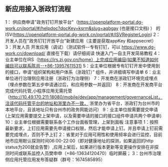 ## 新应用接入浙政钉流程

1： 供应商申请"政务钉钉开放平台"（https://openplatform-portal.dg-work.cn/portal/#/helpdoc?docKey=ksrm&slug=aqbgay (也是接口文档) ） 的ISV(https://openplatform-portal.dg-work.cn/portal/#/ISVRegisterLogin)
2：开发人员在"政务钉钉开放平台"新建应用（主要是获取appKey 和appsecret）
3：开发人员 开发应用（调试）（测试软件--专有钉钉，可以  https://www.dg-work.cn/download/  直接在下载）请仔细阅读 快速入门—自主开发简易教程
4：业主单位在IRS（https://irs.zj.gov.cn/home）上完成应用编目(如果不知道如何编目可以联系陈肖--+86-13957611531)
5：业主单位根据专有钉钉开发中使用到的接口，申请”组织架构和用户体系（浙政钉）” 组件，并详细填写申请单
6：业主单位进行治理侧应用注册（浙政钉为治理侧）
7：开发商在浙政钉环境完成埋点（埋点参数在第五步申请通过后，和应用参数一并返回）
8：开发商在开发商平台完成代码托管,小程序应用无需托管（http://10.49.170.211:18080/mobile/dev/app/management/governanceList，注该代码托管平台的地址和浙里办不一致， 浙里办为省平台，浙政钉为台州市的本地平台，且该地址只有台州市的政务网能访问）
9：业主单位按需要提交申请(上架应用需要提交上架申请，以及需要申请的接口的接口组件申请共两个申请单)
10：业主单位根据需要联系各个工作台面板管理，上架到面板
注意事项
1：按照最新要求，上钉应用需要先申请接口权限，然后才能申请上钉。并且申请上钉前需要完成埋点，否则不予上钉
2：省里对于应用可用性和使用频率会进行监控，目前地市应用默认探测时间06:00-22:00（即对健康地址的探测，如果返回的http status为200就会告警）,应用上架后，如果进行版本更新等变更操作安排在非探测时间或联系监控人员樊申申（+86-13634120470）临时屏蔽；
3：台州市治理侧应用托管应用发布答疑群（群号：1674585895）